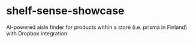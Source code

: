 # shelf-sense-showcase
AI-powered aisle finder for products within a store (i.e. prisma in Finland) with Dropbox integration
